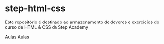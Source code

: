 # step-html-css

Este repositório é destinado ao armazenamento de deveres e exercicíos do curso de HTML & CSS da Step Academy

<a href="Aulas">Aulas</a>
<a href="Deveres">Aulas</a>
